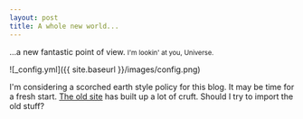 ```yaml
---
layout: post
title: A whole new world...
---
```


&hellip;a new fantastic point of view. <small>I'm lookin' at you, Universe.</small>

![_config.yml]({{ site.baseurl }}/images/config.png)

I'm considering a scorched earth style policy for this blog. It may be time for a fresh start. [The old site](http://thinkontheclock.com) has built up a lot of cruft. Should I try to import the old stuff?